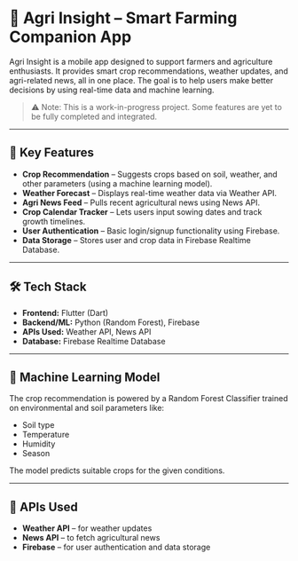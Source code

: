 # 🌾 Agri Insight – Smart Farming Companion App

Agri Insight is a mobile app designed to support farmers and agriculture enthusiasts. It provides smart crop recommendations, weather updates, and agri-related news, all in one place. The goal is to help users make better decisions by using real-time data and machine learning.

> ⚠️ Note: This is a work-in-progress project. Some features are yet to be fully completed and integrated.

---

## 🔑 Key Features

- **Crop Recommendation** – Suggests crops based on soil, weather, and other parameters (using a machine learning model).
- **Weather Forecast** – Displays real-time weather data via Weather API.
- **Agri News Feed** – Pulls recent agricultural news using News API.
- **Crop Calendar Tracker** – Lets users input sowing dates and track growth timelines.
- **User Authentication** – Basic login/signup functionality using Firebase.
- **Data Storage** – Stores user and crop data in Firebase Realtime Database.

---

## 🛠 Tech Stack

- **Frontend:** Flutter (Dart)
- **Backend/ML:** Python (Random Forest), Firebase
- **APIs Used:** Weather API, News API
- **Database:** Firebase Realtime Database

---

## 🧠 Machine Learning Model

The crop recommendation is powered by a Random Forest Classifier trained on environmental and soil parameters like:

- Soil type
- Temperature
- Humidity
- Season

The model predicts suitable crops for the given conditions. 

---

## 🔌 APIs Used

- **Weather API** – for weather updates
- **News API** – to fetch agricultural news
- **Firebase** – for user authentication and data storage
